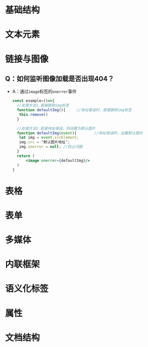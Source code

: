 # 基础结构

# 文本元素

# 链接与图像

## Q：如何监听图像加载是否出现404？

* A：通过`image`标签的`onerrer`事件

  ````jsx
  const example=()=>{
    //处理方法1.直接删除img标签
    function defaultImg(){     //地址错误时，直接删除img标签
     this.remove()
  	}
    
    //处理方法2.若是地址错误，则设置为默认图片
  	function defaultImg(event){        //地址错误时，设置默认图片
  	 let img = event.srcElement;
  	 img.src = ‘默认图片地址’;
  	 img.onerror = null; //防止闪图
   	}
    return (
  		<image onerrer={defaultImg}/>
    )
  }
  ````

  

# 表格

# 表单

# 多媒体

# 内联框架

# 语义化标签

# 属性

# 文档结构